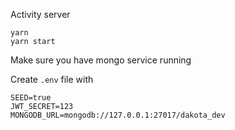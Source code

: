 Activity server


    yarn
    yarn start

Make sure you have mongo service running

Create `.env` file with

    SEED=true
    JWT_SECRET=123
    MONGODB_URL=mongodb://127.0.0.1:27017/dakota_dev      
